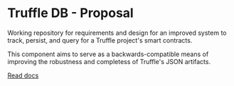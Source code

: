 # Truffle DB - Proposal

Working repository for requirements and design for an improved system to track,
persist, and query for a Truffle project's smart contracts.

This component aims to serve as a backwards-compatible means of improving the
robustness and completess of Truffle's JSON artifacts.

[Read docs](https://trufflesuite.github.io/artifact-updates)
